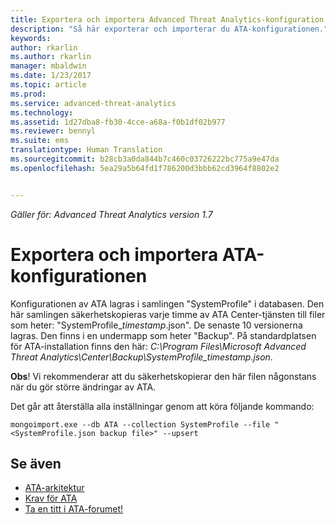 ```yaml
---
title: Exportera och importera Advanced Threat Analytics-konfiguration | Microsoft Docs
description: "Så här exporterar och importerar du ATA-konfigurationen."
keywords: 
author: rkarlin
ms.author: rkarlin
manager: mbaldwin
ms.date: 1/23/2017
ms.topic: article
ms.prod: 
ms.service: advanced-threat-analytics
ms.technology: 
ms.assetid: 1d27dba8-fb30-4cce-a68a-f0b1df02b977
ms.reviewer: bennyl
ms.suite: ems
translationtype: Human Translation
ms.sourcegitcommit: b28cb3a0da844b7c460c03726222bc775a9e47da
ms.openlocfilehash: 5ea29a5b64fd1f786200d3bbb62cd3964f8802e2


---
```


*Gäller för: Advanced Threat Analytics version 1.7*



# <a name="export-and-import-the-ata-configuration"></a>Exportera och importera ATA-konfigurationen
Konfigurationen av ATA lagras i samlingen "SystemProfile" i databasen.
Den här samlingen säkerhetskopieras varje timme av ATA Center-tjänsten till filer som heter: "SystemProfile_*timestamp*.json". De senaste 10 versionerna lagras.
Den finns i en undermapp som heter "Backup". På standardplatsen för ATA-installation finns den här:  *C:\Program Files\Microsoft Advanced Threat Analytics\Center\Backup\SystemProfile_*timestamp*.json*. 

**Obs**! Vi rekommenderar att du säkerhetskopierar den här filen någonstans när du gör större ändringar av ATA.

Det går att återställa alla inställningar genom att köra följande kommando:

`mongoimport.exe --db ATA --collection SystemProfile --file "<SystemProfile.json backup file>" --upsert`

## <a name="see-also"></a>Se även
- [ATA-arkitektur](/advanced-threat-analytics/plan-design/ata-architecture)
- [Krav för ATA](/advanced-threat-analytics/plan-design/ata-prerequisites)
- [Ta en titt i ATA-forumet!](https://social.technet.microsoft.com/Forums/security/home?forum=mata)




<!--HONumber=Feb17_HO1-->


